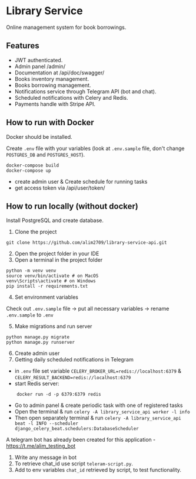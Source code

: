 # Library Service

Online management system for book borrowings.

## Features

* JWT authenticated.
* Admin panel /admin/
* Documentation at /api/doc/swagger/
* Books inventory management.
* Books borrowing management.
* Notifications service through Telegram API (bot and chat).
* Scheduled notifications with Celery and Redis.
* Payments handle with Stripe API.


## How to run with Docker

Docker should be installed.

Create `.env` file with your variables (look at `.env.sample`
file, don't change `POSTGRES_DB` and `POSTGRES_HOST`).

```shell
docker-compose build
docker-compose up
```
* create admin user & Create schedule for running tasks
* get access token via /api/user/token/

## How to run locally (without docker)

Install PostgreSQL and create database.

1. Clone the project
```shell
git clone https://github.com/alim2709/library-service-api.git
```
2. Open the project folder in your IDE
3. Open a terminal in the project folder

```shell
python -m venv venv
source venv/bin/activate # on MacOS
venv\Scripts\activate # on Windows
pip install -r requirements.txt
```
4. Set environment variables

Check out `.env.sample` file -> put all necessary variables -> rename `.env.sample` to `.env`

5. Make migrations and run server
```shell
python manage.py migrate
python manage.py runserver
```
6. Create admin user
7. Getting daily scheduled notifications in Telegram

* in `.env` file  set variable `CELERY_BROKER_URL=redis://localhost:6379` & `CELERY_RESULT_BACKEND=redis://localhost:6379`
* start Redis server:
```shell
    docker run -d -p 6379:6379 redis
```
* Go to admin panel & create periodic task with one of registered tasks
* Open the terminal & run `celery -A library_service_api worker -l info`
* Then open separately terminal & run `celery -A library_service_api beat -l INFO --scheduler django_celery_beat.schedulers:DatabaseScheduler`


A telegram bot has already been created for this application - https://t.me/alim_testing_bot
1. Write any message in bot
2. To retrieve chat_id use script `teleram-script.py`.
3. Add to env variables `chat_id` retrieved by script, to test functionality.
